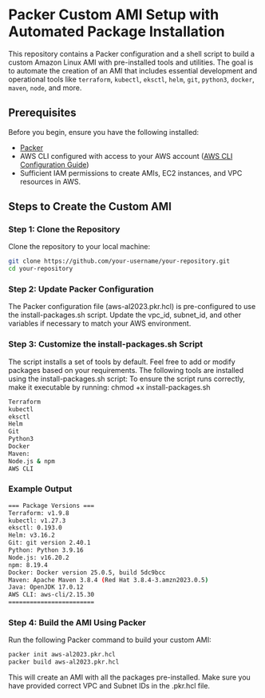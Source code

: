 # Packer Custom AMI Setup with Automated Package Installation

This repository contains a Packer configuration and a shell script to build a custom Amazon Linux AMI with pre-installed tools and utilities. The goal is to automate the creation of an AMI that includes essential development and operational tools like `terraform`, `kubectl`, `eksctl`, `helm`, `git`, `python3`, `docker`, `maven`, `node`, and more.

## Prerequisites

Before you begin, ensure you have the following installed:
- [Packer](https://www.packer.io/downloads)
- AWS CLI configured with access to your AWS account ([AWS CLI Configuration Guide](https://docs.aws.amazon.com/cli/latest/userguide/cli-configure-files.html))
- Sufficient IAM permissions to create AMIs, EC2 instances, and VPC resources in AWS.

## Steps to Create the Custom AMI

### Step 1: Clone the Repository
Clone the repository to your local machine:
```bash
git clone https://github.com/your-username/your-repository.git
cd your-repository
```

### Step 2: Update Packer Configuration
The Packer configuration file (aws-al2023.pkr.hcl) is pre-configured to use the install-packages.sh script. Update the vpc_id, subnet_id, and other variables if necessary to match your AWS environment.

### Step 3: Customize the install-packages.sh Script
The script installs a set of tools by default. Feel free to add or modify packages based on your requirements. The following tools are installed using the install-packages.sh script:
To ensure the script runs correctly, make it executable by running: chmod +x install-packages.sh

```bash
Terraform
kubectl
eksctl
Helm
Git
Python3
Docker
Maven:
Node.js & npm
AWS CLI
```
### Example Output

```bash
=== Package Versions ===
Terraform: v1.9.8
kubectl: v1.27.3
eksctl: 0.193.0
Helm: v3.16.2
Git: git version 2.40.1
Python: Python 3.9.16
Node.js: v16.20.2
npm: 8.19.4
Docker: Docker version 25.0.5, build 5dc9bcc
Maven: Apache Maven 3.8.4 (Red Hat 3.8.4-3.amzn2023.0.5)
Java: OpenJDK 17.0.12
AWS CLI: aws-cli/2.15.30
========================
```

### Step 4: Build the AMI Using Packer
Run the following Packer command to build your custom AMI:

```bash
packer init aws-al2023.pkr.hcl
packer build aws-al2023.pkr.hcl
```
This will create an AMI with all the packages pre-installed. Make sure you have provided correct VPC and Subnet IDs in the .pkr.hcl file.
